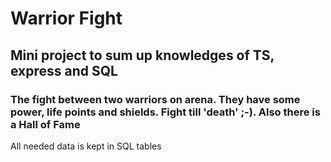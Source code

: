 # Warrior Fight

## Mini project to sum up knowledges of TS, express and SQL

### The fight between two warriors on arena. They have some power, life points and shields. Fight till 'death' ;-). Also there is a Hall of Fame

All needed data is kept in SQL tables

